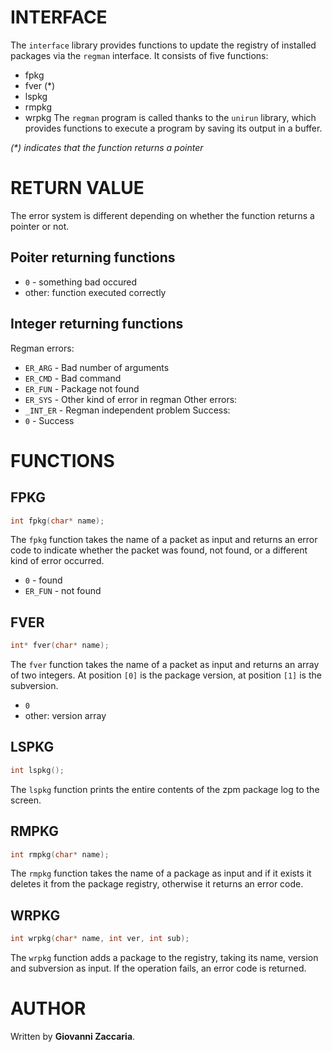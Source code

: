 # INTERFACE
The `interface` library provides functions to update the registry of installed packages via the `regman` interface. It consists of five functions:
- fpkg
- fver (*)
- lspkg
- rmpkg
- wrpkg
The `regman` program is called thanks to the `unirun` library, which provides functions to execute a program by saving its output in a buffer.

_(*) indicates that the function returns a pointer_

# RETURN VALUE
The error system is different depending on whether the function returns a pointer or not.

## Poiter returning functions
- `0` - something bad occured  
- other: function executed correctly

## Integer returning functions
Regman errors:
- `ER_ARG` - Bad number of arguments
- `ER_CMD` - Bad command
- `ER_FUN` - Package not found
- `ER_SYS` - Other kind of error in regman
Other errors:
- `_INT_ER` - Regman independent problem
Success:
- `0` - Success

# FUNCTIONS
## FPKG
```c
int fpkg(char* name);
```

The `fpkg` function takes the name of a packet as input and returns an error code to indicate whether the packet was found, not found, or a different kind of error occurred.  
- `0`      - found
- `ER_FUN` - not found

## FVER
```c
int* fver(char* name);
```

The `fver` function takes the name of a packet as input and returns an array of two integers. At position `[0]` is the package version, at position `[1]` is the subversion.  
- `0`
- other: version array

## LSPKG
```c
int lspkg();
```

The `lspkg` function prints the entire contents of the zpm package log to the screen.

## RMPKG
```c
int rmpkg(char* name);
```

The `rmpkg` function takes the name of a package as input and if it exists it deletes it from the package registry, otherwise it returns an error code.

## WRPKG
```c
int wrpkg(char* name, int ver, int sub);
```

The `wrpkg` function adds a package to the registry, taking its name, version and subversion as input. If the operation fails, an error code is returned.

# AUTHOR
Written by **Giovanni Zaccaria**.